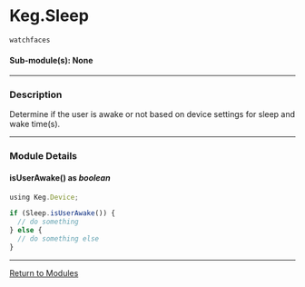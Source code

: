 # Keg.Sleep

`watchfaces`

#### Sub-module(s): None

***

### Description

Determine if the user is awake or not based on device settings for sleep and wake time(s).

***

### Module Details

#### isUserAwake() as _boolean_

```js
using Keg.Device;

if (Sleep.isUserAwake()) {
  // do something
} else {
  // do something else
}
```

***

[Return to Modules](../MODULES.md)
